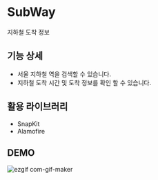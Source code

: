 # SubWay
지하철 도착 정보 


## 기능 상세
- 서울 지하철 역을 검색할 수 있습니다. 
-  지하철 도착 시간 및 도착 정보를 확인 할 수 있습니다. 

## 활용 라이브러리 
- SnapKit
- Alamofire


## DEMO

![ezgif com-gif-maker](https://user-images.githubusercontent.com/51107183/151475178-59bb75d4-113e-4c76-b60f-972d17f5b008.gif)
